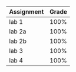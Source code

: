 |   Assignment  | Grade  |
----------------|--------|
| lab 1         | 100%   |
| lab 2a        | 100%   |
| lab 2b        | 100%   |
| lab 3         | 100%   |
| lab 4         | 100%   |

